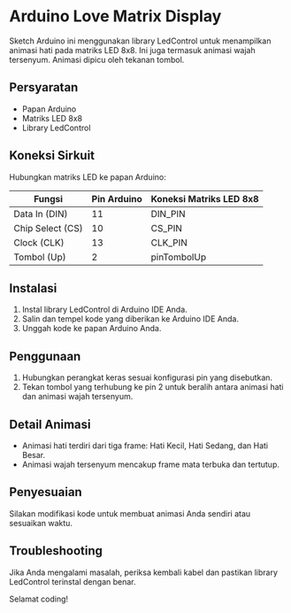 # Arduino Love Matrix Display

Sketch Arduino ini menggunakan library LedControl untuk menampilkan animasi hati pada matriks LED 8x8. Ini juga termasuk animasi wajah tersenyum. Animasi dipicu oleh tekanan tombol.

## Persyaratan

- Papan Arduino
- Matriks LED 8x8
- Library LedControl

## Koneksi Sirkuit

Hubungkan matriks LED ke papan Arduino:


| Fungsi                  | Pin Arduino | Koneksi Matriks LED 8x8 |
|-------------------------|-------------|-------------------------|
| Data In (DIN)           | 11          | DIN_PIN                 |
| Chip Select (CS)        | 10          | CS_PIN                  |
| Clock (CLK)             | 13          | CLK_PIN                 |
| Tombol (Up)             | 2           | pinTombolUp             |

## Instalasi

1. Instal library LedControl di Arduino IDE Anda.
2. Salin dan tempel kode yang diberikan ke Arduino IDE Anda.
3. Unggah kode ke papan Arduino Anda.

## Penggunaan

1. Hubungkan perangkat keras sesuai konfigurasi pin yang disebutkan.
2. Tekan tombol yang terhubung ke pin 2 untuk beralih antara animasi hati dan animasi wajah tersenyum.

## Detail Animasi

- Animasi hati terdiri dari tiga frame: Hati Kecil, Hati Sedang, dan Hati Besar.
- Animasi wajah tersenyum mencakup frame mata terbuka dan tertutup.

## Penyesuaian

Silakan modifikasi kode untuk membuat animasi Anda sendiri atau sesuaikan waktu.

## Troubleshooting

Jika Anda mengalami masalah, periksa kembali kabel dan pastikan library LedControl terinstal dengan benar.

Selamat coding!
